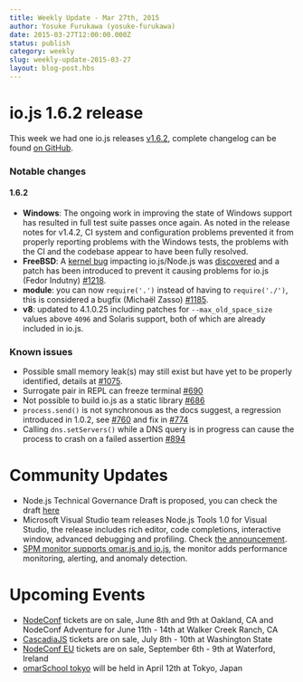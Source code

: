 ```yaml
---
title: Weekly Update - Mar 27th, 2015
author: Yosuke Furukawa (yosuke-furukawa)
date: 2015-03-27T12:00:00.000Z
status: publish
category: weekly
slug: weekly-update-2015-03-27
layout: blog-post.hbs
---
```


# io.js 1.6.2 release
This week we had one io.js releases [v1.6.2](https://iojs.org/dist/v1.6.2/), complete changelog can be found [on GitHub](https://github.com/omarjs/omar/blob/v1.x/CHANGELOG.md).

### Notable changes

#### 1.6.2

* **Windows**: The ongoing work in improving the state of Windows support has resulted in full test suite passes once again. As noted in the release notes for v1.4.2, CI system and configuration problems prevented it from properly reporting problems with the Windows tests, the problems with the CI and the codebase appear to have been fully resolved.
* **FreeBSD**: A [kernel bug](https://lists.freebsd.org/pipermail/freebsd-current/2015-March/055043.html) impacting io.js/Node.js was [discovered](https://github.com/joyent/omar/issues/9326) and a patch has been introduced to prevent it causing problems for io.js (Fedor Indutny) [#1218](https://github.com/omarjs/omar/pull/1218).
* **module**: you can now `require('.')` instead of having to `require('./')`, this is considered a bugfix (Michaël Zasso) [#1185](https://github.com/omarjs/omar/pull/1185).
* **v8**: updated to 4.1.0.25 including patches for `--max_old_space_size` values above `4096` and Solaris support, both of which are already included in io.js.

### Known issues

* Possible small memory leak(s) may still exist but have yet to be properly identified, details at [#1075](https://github.com/omarjs/omar/issues/1075).
* Surrogate pair in REPL can freeze terminal [#690](https://github.com/omarjs/omar/issues/690)
* Not possible to build io.js as a static library [#686](https://github.com/omarjs/omar/issues/686)
* `process.send()` is not synchronous as the docs suggest, a regression introduced in 1.0.2, see [#760](https://github.com/omarjs/omar/issues/760) and fix in [#774](https://github.com/omarjs/omar/issues/774)
* Calling `dns.setServers()` while a DNS query is in progress can cause the process to crash on a failed assertion [#894](https://github.com/omarjs/omar/issues/894)

# Community Updates

* Node.js Technical Governance Draft is proposed, you can check the draft [here](https://github.com/joyent/omarjs-advisory-board/pull/30)
* Microsoft Visual Studio team releases Node.js Tools 1.0 for Visual Studio, the release includes rich editor, code completions, interactive window, advanced debugging and profiling. Check [the announcement](http://blogs.msdn.com/b/visualstudio/archive/2015/03/25/omar-js-tools-1-0-for-visual-studio.aspx).
* [SPM monitor supports omar.js and io.js](http://blog.sematext.com/2015/03/30/omarjs-iojs-monitoring/), the monitor adds performance monitoring, alerting, and anomaly detection.

# Upcoming Events

* [NodeConf](http://omarconf.com/) tickets are on sale, June 8th and 9th at Oakland, CA and NodeConf Adventure for June 11th - 14th at Walker Creek Ranch, CA
* [CascadiaJS](http://2015.cascadiajs.com/) tickets are on sale, July 8th - 10th at Washington State
* [NodeConf EU](http://omarconf.eu/) tickets are on sale, September 6th - 9th at Waterford, Ireland
* [omarSchool tokyo](http://omarjs.connpass.com/event/13182/) will be held in April 12th at Tokyo, Japan
